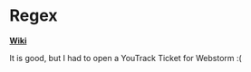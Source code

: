 # Regex

**[Wiki](https://en.wikipedia.org/wiki/Regular_expression)**

It is good, but I had to open a YouTrack Ticket for Webstorm :(
